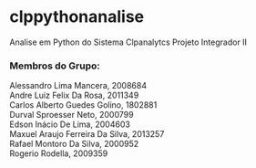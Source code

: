 # clppythonanalise
Analise em Python do Sistema  Clpanalytcs Projeto Integrador II

### Membros do Grupo:
Alessandro Lima Mancera, 2008684<br>
Andre Luiz Felix Da Rosa, 2011349<br>
Carlos Alberto Guedes Golino, 1802881<br>
Durval Sproesser Neto, 2000799<br>
Edson Inácio De Lima, 2004603<br>
Maxuel Araujo Ferreira Da Silva, 2013257<br>
Rafael Montoro Da Silva, 2000952<br>
Rogerio Rodella, 2009359<br>

